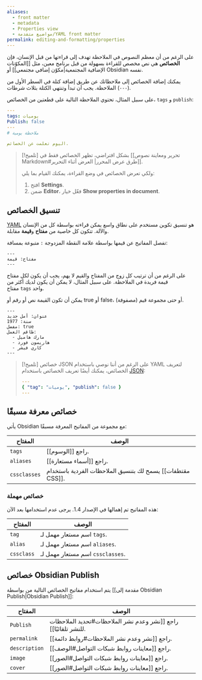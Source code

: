 ```yaml
---
aliases:
  - front matter
  - metadata
  - Properties view
  - مواضيع متفدمة/YAML front matter
permalink: editing-and-formatting/properties
---
```


على الرغم من أن معظم النصوص في الملاحظة تهدف إلى قراءتها من قبل الإنسان، فإن **الخصائص** هي نص مخصص للقراءة بسهولة من قبل برنامج معين، مثل [[المكوّنات الإضافية المجتمعية|مكوّن إضافي مجتمعي]] أو Obsidian نفسه.

يمكنك إضافة الخصائص إلى ملاحظاتك عن طريق إضافة كتلة في السطر الأول من الملاحظة. يجب أن تبدأ وتنتهي الكتلة بثلاث شرطات (`---`).

على سبيل المثال، تحتوي الملاحظة التالية على قطعتين من الخصائص، `tags` و `publish`:

```yml
---
tags: يوميات
Publish: false
---
# ملاحظة يومية

اليوم تعلمت عن الخصائص.
```

> [!تلميح]
> بشكل افتراضي، تظهر الخصائص فقط في [[تحرير ومعاينة نصوص Markdown#طرق عرض المحرر| العرض أثناء التحرير]].
>
> ولكي تعرض الخصائص في وضع القراءة، يمكنك القيام بما يلي:
>
> 1. افتح **Settings**.
> 2. ضمن **Editor**، فعّل خيار **Show properties in document**.

## تنسيق الخصائص

[YAML](https://yaml.org/) هو تنسيق تكوين مستخدم على نطاق واسع يمكن قراءته بواسطة كل من الإنسان والآلة. تتكون كل خاصية من **مفتاح** و**قيمة** مقابلة.

تفصل المفاتيح عن قيمها بواسطة علامة النقطة المزدوجة `:` متبوعة بمسافة:

```rtl
---
مفتاح: قيمة
---
```

على الرغم من أن ترتيب كل زوج من المفتاح والقيم لا يهم، يجب أن يكون لكل مفتاح قيمة فريدة في الملاحظة. على سبيل المثال، لا يمكن أن يكون لديك أكثر من مفتاح `tags` واحد.

يمكن أن تكون القيمة نص أو رقم أو true أو false، أو حتى مجموعة قيم (مصفوفة).

```rtl
---
عنوان: أمل جديد
سنة: 1977
مفضل: true
طاقم العمل:
  - مارك هاميل
  - هاريسون فورد
  - كاري فيشر
---
```

> [!تلميح] خصائص JSON
> على الرغم من أننا نوصي باستخدام YAML لتعريف الخصائص، يمكنك أيضًا تعريف الخصائص باستخدام [JSON](https://www.json.org):
>
> ```yml
> ---
> { "tag": "يوميات", "publish": false }
> ---
> ```

## خصائص معرفة مسبقًا

يأتي Obsidian مع مجموعة من المفاتيح المعرفة مسبقًا:

| المفتاح      | الوصف                                                      |
| ------------ | ---------------------------------------------------------- |
| `tags`       | راجع [[الوسوم]].                                           |
| `aliases`    | راجع [[أسماء مستعارة]].                                    |
| `cssclasses` | يسمح لك بتنسيق الملاحظات الفردية باستخدام [[مقتطفات CSS]]. |

### خصائص مهملة

هذه المفاتيح تم إهمالها في الإصدار 1.4. يرجى عدم استخدامها بعد الآن:

| المفتاح    | الوصف                            |
| ---------- | -------------------------------- |
| `tag`      | اسم مستعار مهمل لـ `tags`.       |
| `alias`    | اسم مستعار مهمل لـ `aliases`.    |
| `cssclass` | اسم مستعار مهمل لـ `cssclasses`. |

## خصائص Obsidian Publish

يتم استخدام مفاتيح الخصائص التالية من بواسطة [[مقدمة إلى Obsidian Publish|Obsidian Publish]]:

| المفتاح       | الوصف                                                           |
| ------------- | --------------------------------------------------------------- |
| `Publish`     | راجع [[نشر وعدم نشر الملاحظات#تحديد الملاحظات للنشر تلقائيًا]]. |
| `permalink`   | راجع [[نشر وعدم نشر الملاحظات#روابط دائمة]].                    |
| `description` | راجع [[معاينات روابط شبكات التواصل#الوصف]].                     |
| `image`       | راجع [[معاينات روابط شبكات التواصل#الصور]].                     |
| `cover`       | راجع [[معاينات روابط شبكات التواصل#الصور]].                     |

